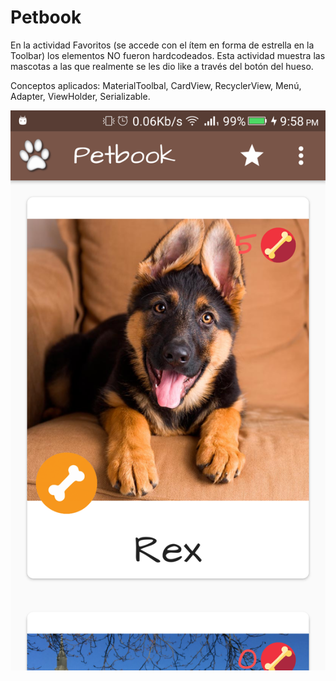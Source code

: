 # Petbook

En la actividad Favoritos (se accede con el ítem en forma de estrella en la Toolbar) los elementos NO fueron hardcodeados.
Esta actividad muestra las mascotas a las que realmente se les dio like a través del botón del hueso.

Conceptos aplicados: MaterialToolbal, CardView, RecyclerView, Menú, Adapter, ViewHolder, Serializable.

![Petbook](https://github.com/dgt2290/Petbook/blob/master/Petbook.png) 
